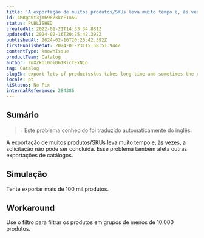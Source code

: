 ```yaml
---
title: 'A exportação de muitos produtos/SKUs leva muito tempo e, às vezes, a solicitação não pode ser concluída'
id: 4MBgn0t3jm698ZkkcF1o5G
status: PUBLISHED
createdAt: 2022-01-21T14:33:34.881Z
updatedAt: 2024-02-16T20:25:42.392Z
publishedAt: 2024-02-16T20:25:42.392Z
firstPublishedAt: 2024-01-23T15:58:51.944Z
contentType: knownIssue
productTeam: Catalog
author: 2mXZkbi0oi061KicTExNjo
tag: Catalog
slugEN: export-lots-of-productsskus-takes-long-time-and-sometimes-the-request-can-not-completed
locale: pt
kiStatus: No Fix
internalReference: 284386
---
```


## Sumário

>ℹ️ Este problema conhecido foi traduzido automaticamente do inglês.


A exportação de muitos produtos/SKUs leva muito tempo e, às vezes, a solicitação não pode ser concluída. Esse problema também afeta outras exportações de catálogos.

## Simulação


Tente exportar mais de 100 mil produtos.


## Workaround


Use o filtro para filtrar os produtos em grupos de menos de 10.000 produtos.

